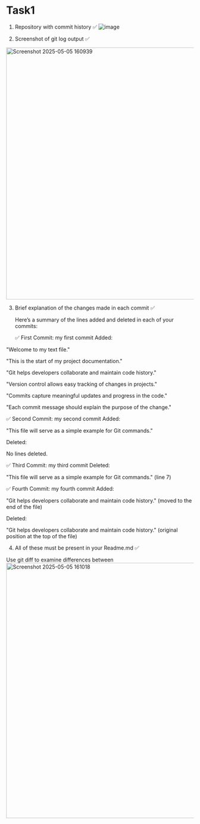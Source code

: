 # Task1
1) Repository with commit history ✅
![image](https://github.com/user-attachments/assets/35c1e950-c835-4a07-a27a-f3dc6c1832db)

2) Screenshot of git log output ✅
<img width="677" alt="Screenshot 2025-05-05 160939" src="https://github.com/user-attachments/assets/3b76d6d1-c5b8-4f11-b755-6e55cddb4386" />

3) Brief explanation of the changes made in each commit ✅
   
   Here’s a summary of the lines added and deleted in each of your commits:

   ✅ First Commit: my first commit
Added:

"Welcome to my text file."

"This is the start of my project documentation."

"Git helps developers collaborate and maintain code history."

"Version control allows easy tracking of changes in projects."

"Commits capture meaningful updates and progress in the code."

"Each commit message should explain the purpose of the change."

✅ Second Commit: my second commit
Added:

"This file will serve as a simple example for Git commands."

Deleted:

No lines deleted.

✅ Third Commit: my third commit
Deleted:

"This file will serve as a simple example for Git commands." (line 7)

✅ Fourth Commit: my fourth commit
Added:

"Git helps developers collaborate and maintain code history." (moved to the end of the file)

Deleted:

"Git helps developers collaborate and maintain code history." (original position at the top of the file)

4) All of these must be present in your Readme.md ✅


Use git diff to examine differences between
<img width="686" alt="Screenshot 2025-05-05 161018" src="https://github.com/user-attachments/assets/39acc231-60fc-4ede-bca8-86873a0bfd72" />
